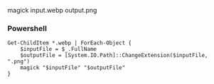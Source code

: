 magick input.webp output.png

### Powershell

```
Get-ChildItem *.webp | ForEach-Object {
    $inputFile = $_.FullName
    $outputFile = [System.IO.Path]::ChangeExtension($inputFile, ".png")
    magick "$inputFile" "$outputFile"
}
```